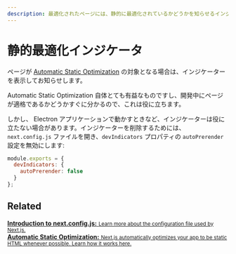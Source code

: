 ```yaml
---
description: 最適化されたページには、静的に最適化されているかどうかを知らせるインジケーターが含まれています。オプトアウトの方法を見ていきましょう。
---
```


# 静的最適化インジケータ

ページが [Automatic Static Optimization](/docs/advanced-features/automatic-static-optimization.md) の対象となる場合は、インジケーターを表示してお知らせします。

Automatic Static Optimization 自体とても有益なものですし、開発中にページが適格であるかどうかすぐに分かるので、これは役に立ちます。

しかし、 Electron アプリケーションで動かすときなど、インジケーターは役に立たない場合があります。インジケーターを削除するためには、`next.config.js` ファイルを開き、`devIndicators` プロパティの `autoPrerender` 設定を無効にします:

```js
module.exports = {
  devIndicators: {
    autoPrerender: false
  }
};
```

## Related

<div class="card">
  <a href="/docs/api-reference/next.config.js/introduction.md">
    <b>Introduction to next.config.js:</b>
    <small>Learn more about the configuration file used by Next.js.</small>
  </a>
</div>

<div class="card">
  <a href="/docs/advanced-features/automatic-static-optimization.md">
    <b>Automatic Static Optimization:</b>
    <small>Next.js automatically optimizes your app to be static HTML whenever possible. Learn how it works here.</small>
  </a>
</div>
